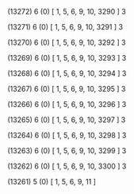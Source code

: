(13272) 6 (0) [ 1, 5, 6, 9, 10, 3290 ] 3 


(13271) 6 (0) [ 1, 5, 6, 9, 10, 3291 ] 3 


(13270) 6 (0) [ 1, 5, 6, 9, 10, 3292 ] 3 


(13269) 6 (0) [ 1, 5, 6, 9, 10, 3293 ] 3 


(13268) 6 (0) [ 1, 5, 6, 9, 10, 3294 ] 3 


(13267) 6 (0) [ 1, 5, 6, 9, 10, 3295 ] 3 


(13266) 6 (0) [ 1, 5, 6, 9, 10, 3296 ] 3 


(13265) 6 (0) [ 1, 5, 6, 9, 10, 3297 ] 3 


(13264) 6 (0) [ 1, 5, 6, 9, 10, 3298 ] 3 


(13263) 6 (0) [ 1, 5, 6, 9, 10, 3299 ] 3 


(13262) 6 (0) [ 1, 5, 6, 9, 10, 3300 ] 3 


(13261) 5 (0) [ 1, 5, 6, 9, 11 ]  

